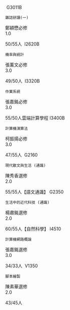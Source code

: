  G3011B  
  
    雜誌研讀(一) 
鄭穎懋必修  
  1.0
  
50/55人  I2620B  
  
    機率與統計 
張薰文必修  
  3.0
  
49/50人  I3320B  
  
    作業系統 
張嘉銘必修  
  3.0
  
55/50人雲端計算學程 I3400B  
  
    計算機演算法 
柯振揚必修  
  3.0
  
47/55人  G2160  
  
    現代散文與生活 (通識)
陳秀香選修  
  2.0
  
55/55人【語文通識】 G2350  
  
    生活中的近代科技 (通識)
楊肅銘選修  
  2.0
  
60/55人【自然科學】 I4510  
  
    計算機網路概論 
張嘉銘選修  
  3.0
  
34/33人  V1350  
  
    腳本繪製 
陳素華選修  
  2.0
  
43/45人 